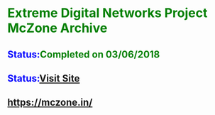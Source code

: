 <h1><font color="green">Extreme Digital Networks Project McZone Archive</font></h1>
<h2><font color="blue">Status:</font><font color="green">Completed on 03/06/2018</font><h2>
  <h2><font color="blue">Status:</font><font color="green"><a href=" https://abhaysv.github.io/EDN_Project_McZone/McZone/public_html">Visit Site</a></font><h2>
  
https://mczone.in/


